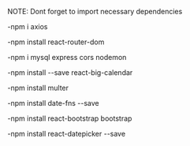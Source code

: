 NOTE: Dont forget to import necessary dependencies

-npm i axios 

-npm install react-router-dom

-npm i mysql express cors nodemon 

-npm install --save react-big-calendar  

-npm install multer

-npm install date-fns --save

-npm install react-bootstrap bootstrap

-npm install react-datepicker --save
